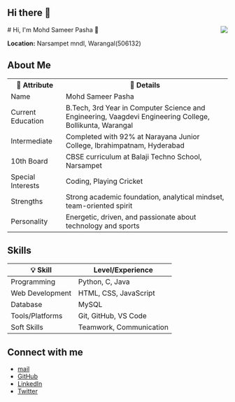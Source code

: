 ## Hi there 👋

<!--
**Sameer0166/Sameer0166** is a ✨ _special_ ✨ repository because its `README.md` (this file) appears on your GitHub profile.

Here are some ideas to get you started:

- 🔭 I’m currently working on ...
- 🌱 I’m currently learning ...
- 👯 I’m looking to collaborate on ...
- 🤔 I’m looking for help with ...
- 💬 Ask me about ...
- 📫 How to reach me: ...
- 😄 Pronouns: ...
- ⚡ Fun fact: ...
-->

 <img align="right" src="https://github.com/Sameer0166/Sameer0166/commits?author=sameerpic.jpg"/>
# Hi, I'm Mohd Sameer Pasha 👋

**Location:** Narsampet mndl, Warangal(506132)

## About Me

<table>
  <tr>
    <th>📌 Attribute</th>
    <th>📝 Details</th>
  </tr>
  <tr>
    <td>Name</td>
    <td>Mohd Sameer Pasha</td>
  </tr>
  <tr>
    <td>Current Education</td>
    <td>B.Tech, 3rd Year in Computer Science and Engineering, Vaagdevi Engineering College, Bollikunta, Warangal</td>
  </tr>
  <tr>
    <td>Intermediate</td>
    <td>Completed with 92% at Narayana Junior College, Ibrahimpatnam, Hyderabad</td>
  </tr>
  <tr>
    <td>10th Board</td>
    <td>CBSE curriculum at Balaji Techno School, Narsampet</td>
  </tr>
  <tr>
    <td>Special Interests</td>
    <td>Coding, Playing Cricket</td>
  </tr>
  <tr>
    <td>Strengths</td>
    <td>Strong academic foundation, analytical mindset, team-oriented spirit</td>
  </tr>
  <tr>
    <td>Personality</td>
    <td>Energetic, driven, and passionate about technology and sports</td>
  </tr>
</table>

## Skills
| 💡 Skill            | Level/Experience         |
|---------------------|-------------------------|
| Programming         | Python, C, Java         |
| Web Development     | HTML, CSS, JavaScript   |
| Database            | MySQL                   |
| Tools/Platforms     | Git, GitHub, VS Code    |
| Soft Skills         | Teamwork, Communication |
## Connect with me
- [mail](https://mail.google.com/sameerpasha0166@gmail.com)
- [GitHub](https://github.com/Sameer0166)
- [LinkedIn](https://www.linkedin.com/in/mohd-sameer-pasha-987785363)
- [Twitter](https://twitter.com/sameer__0166)
